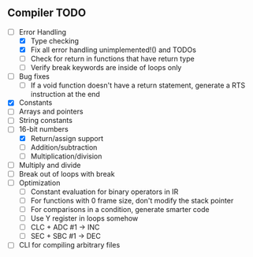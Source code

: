 Compiler TODO
-------------

- [ ] Error Handling
  - [X] Type checking
  - [X] Fix all error handling unimplemented!() and TODOs
  - [ ] Check for return in functions that have return type
  - [ ] Verify break keywords are inside of loops only
- [ ] Bug fixes
  - [ ] If a void function doesn't have a return statement, generate a RTS instruction at the end
- [X] Constants
- [ ] Arrays and pointers
- [ ] String constants
- [ ] 16-bit numbers
  - [X] Return/assign support
  - [ ] Addition/subtraction
  - [ ] Multiplication/division
- [ ] Multiply and divide
- [ ] Break out of loops with break
- [ ] Optimization
  - [ ] Constant evaluation for binary operators in IR
  - [ ] For functions with 0 frame size, don't modify the stack pointer
  - [ ] For comparisons in a condition, generate smarter code
  - [ ] Use Y register in loops somehow
  - [ ] CLC + ADC #1 -> INC
  - [ ] SEC + SBC #1 -> DEC
- [ ] CLI for compiling arbitrary files
